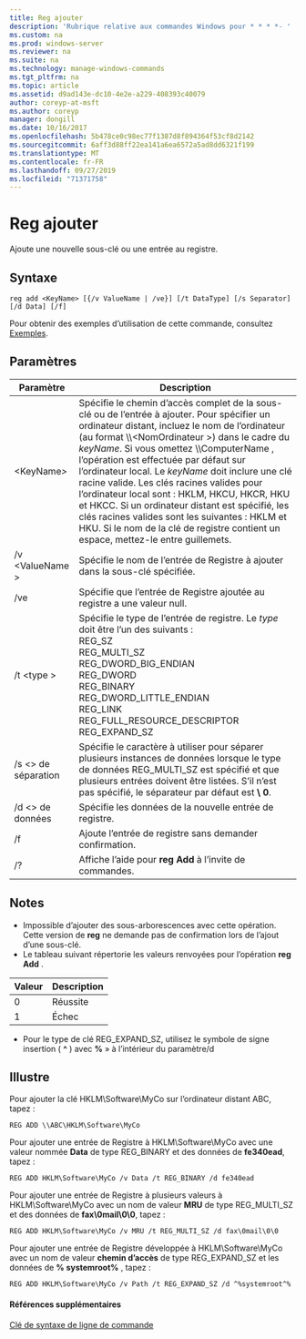 ```yaml
---
title: Reg ajouter
description: 'Rubrique relative aux commandes Windows pour * * * *- '
ms.custom: na
ms.prod: windows-server
ms.reviewer: na
ms.suite: na
ms.technology: manage-windows-commands
ms.tgt_pltfrm: na
ms.topic: article
ms.assetid: d9ad143e-dc10-4e2e-a229-408393c40079
author: coreyp-at-msft
ms.author: coreyp
manager: dongill
ms.date: 10/16/2017
ms.openlocfilehash: 5b478ce0c98ec77f1387d8f894364f53cf8d2142
ms.sourcegitcommit: 6aff3d88ff22ea141a6ea6572a5ad8dd6321f199
ms.translationtype: MT
ms.contentlocale: fr-FR
ms.lasthandoff: 09/27/2019
ms.locfileid: "71371758"
---
```

# <a name="reg-add"></a>Reg ajouter


Ajoute une nouvelle sous-clé ou une entrée au registre.

## <a name="syntax"></a>Syntaxe

```
reg add <KeyName> [{/v ValueName | /ve}] [/t DataType] [/s Separator] [/d Data] [/f]
```
Pour obtenir des exemples d’utilisation de cette commande, consultez [Exemples](#BKMK_examples).

## <a name="parameters"></a>Paramètres

|      Paramètre      |                                                                                                                                                                                                                                                                   Description                                                                                                                                                                                                                                                                   |
|---------------------|-------------------------------------------------------------------------------------------------------------------------------------------------------------------------------------------------------------------------------------------------------------------------------------------------------------------------------------------------------------------------------------------------------------------------------------------------------------------------------------------------------------------------------------------------|
| \<KeyName<em>></em> | Spécifie le chemin d’accès complet de la sous-clé ou de l’entrée à ajouter. Pour spécifier un ordinateur distant, incluez le nom de l’ordinateur (au format \\\\\<NomOrdinateur >\) dans le cadre du *keyName*. Si vous omettez \\\\ComputerName \, l’opération est effectuée par défaut sur l’ordinateur local. Le *keyName* doit inclure une clé racine valide. Les clés racines valides pour l’ordinateur local sont : HKLM, HKCU, HKCR, HKU et HKCC. Si un ordinateur distant est spécifié, les clés racines valides sont les suivantes : HKLM et HKU. Si le nom de la clé de registre contient un espace, mettez-le entre guillemets. |
|   /v \<ValueName >   |                                                                                                                                                                                                                                Spécifie le nom de l’entrée de Registre à ajouter dans la sous-clé spécifiée.                                                                                                                                                                                                                                 |
|         /ve         |                                                                                                                                                                                                                                Spécifie que l’entrée de Registre ajoutée au registre a une valeur null.                                                                                                                                                                                                                                |
|     /t \<type >      |                                                                                                                                          Spécifie le type de l’entrée de registre. Le *type* doit être l’un des suivants :</br>REG_SZ</br>REG_MULTI_SZ</br>REG_DWORD_BIG_ENDIAN</br>REG_DWORD</br>REG_BINARY</br>REG_DWORD_LITTLE_ENDIAN</br>REG_LINK</br>REG_FULL_RESOURCE_DESCRIPTOR</br>REG_EXPAND_SZ                                                                                                                                          |
|   /s \<> de séparation   |                                                                                                                                                              Spécifie le caractère à utiliser pour séparer plusieurs instances de données lorsque le type de données REG_MULTI_SZ est spécifié et que plusieurs entrées doivent être listées. S’il n’est pas spécifié, le séparateur par défaut est **\ 0**.                                                                                                                                                              |
|     /d \<> de données      |                                                                                                                                                                                                                                                 Spécifie les données de la nouvelle entrée de registre.                                                                                                                                                                                                                                                  |
|         /f          |                                                                                                                                                                                                                                           Ajoute l’entrée de registre sans demander confirmation.                                                                                                                                                                                                                                           |
|         /?          |                                                                                                                                                                                                                                              Affiche l’aide pour **reg Add** à l’invite de commandes.                                                                                                                                                                                                                                               |

## <a name="remarks"></a>Notes

-   Impossible d’ajouter des sous-arborescences avec cette opération. Cette version de **reg** ne demande pas de confirmation lors de l’ajout d’une sous-clé.
-   Le tableau suivant répertorie les valeurs renvoyées pour l’opération **reg Add** .

| Valeur | Description |
|-------|-------------|
|   0   |   Réussite   |
|   1   |   Échec   |

-   Pour le type de clé REG_EXPAND_SZ, utilisez le symbole de signe insertion ( **^** ) avec **%** » à l’intérieur du paramètre/d

## <a name="BKMK_examples"></a>Illustre

Pour ajouter la clé HKLM\Software\MyCo sur l’ordinateur distant ABC, tapez :
```
REG ADD \\ABC\HKLM\Software\MyCo
```
Pour ajouter une entrée de Registre à HKLM\Software\MyCo avec une valeur nommée **Data** de type REG_BINARY et des données de **fe340ead**, tapez :
```
REG ADD HKLM\Software\MyCo /v Data /t REG_BINARY /d fe340ead
```
Pour ajouter une entrée de Registre à plusieurs valeurs à HKLM\Software\MyCo avec un nom de valeur **MRU** de type REG_MULTI_SZ et des données de **fax\0mail\0\0**, tapez :
```
REG ADD HKLM\Software\MyCo /v MRU /t REG_MULTI_SZ /d fax\0mail\0\0
```
Pour ajouter une entrée de Registre développée à HKLM\Software\MyCo avec un nom de valeur **chemin d’accès** de type REG_EXPAND_SZ et les données de **% systemroot%** , tapez :
```
REG ADD HKLM\Software\MyCo /v Path /t REG_EXPAND_SZ /d ^%systemroot^%
```

#### <a name="additional-references"></a>Références supplémentaires

[Clé de syntaxe de ligne de commande](command-line-syntax-key.md)
